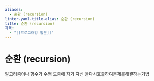 ```yaml
---
aliases:
  - 순환 (recursion)
linter-yaml-title-alias: 순환 (recursion)
title: 순환 (recursion)
과목:
  - "[[프로그래밍 입문]]"
---
```


# 순환 (recursion)

알고리즘이나 함수가 수행 도중에 자기 자신 을다시호출하여문제를해결하는기법
